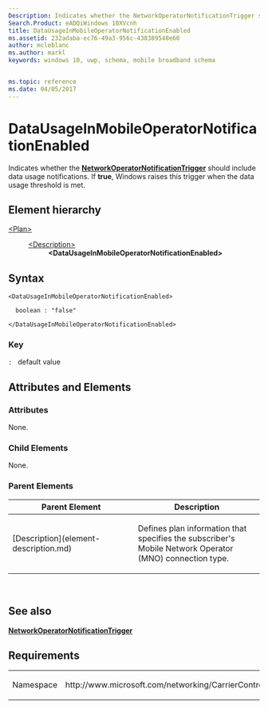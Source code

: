 ```yaml
---
Description: Indicates whether the NetworkOperatorNotificationTrigger should include data usage notifications.
Search.Product: eADQiWindows 10XVcnh
title: DataUsageInMobileOperatorNotificationEnabled
ms.assetid: 232adaba-ec76-49a3-956c-438389548e60
author: mcleblanc
ms.author: markl
keywords: windows 10, uwp, schema, mobile broadband schema


ms.topic: reference
ms.date: 04/05/2017
---
```


# DataUsageInMobileOperatorNotificationEnabled


Indicates whether the [**NetworkOperatorNotificationTrigger**](https://msdn.microsoft.com/library/windows/apps/br224831) should include data usage notifications. If **true**, Windows raises this trigger when the data usage threshold is met.

## Element hierarchy

<dl>
<dt><a href="element-plan.md">&lt;Plan&gt;</a></dt>
<dd>
<dl>
<dt><a href="element-description.md">&lt;Description&gt;</a></dt>
<dd><b>&lt;DataUsageInMobileOperatorNotificationEnabled&gt;</b></dd>
</dl>
</dd>
</dl>

## Syntax

``` syntax
<DataUsageInMobileOperatorNotificationEnabled>

  boolean : "false"

</DataUsageInMobileOperatorNotificationEnabled>
```

### Key

`:`   default value
## Attributes and Elements


### Attributes

None.

### Child Elements

None.

### Parent Elements

<table>
<colgroup>
<col width="50%" />
<col width="50%" />
</colgroup>
<thead>
<tr class="header">
<th>Parent Element</th>
<th>Description</th>
</tr>
</thead>
<tbody>
<tr class="odd">
<td>[Description](element-description.md)</td>
<td><p>Defines plan information that specifies the subscriber's Mobile Network Operator (MNO) connection type.</p></td>
</tr>
</tbody>
</table>

 

## See also


[**NetworkOperatorNotificationTrigger**](https://msdn.microsoft.com/library/windows/apps/br224831)

## Requirements

<table>
<colgroup>
<col width="50%" />
<col width="50%" />
</colgroup>
<tbody>
<tr class="odd">
<td><p>Namespace</p></td>
<td><p>http://www.microsoft.com/networking/CarrierControl/Plans/v1</p></td>
</tr>
</tbody>
</table>

 

 




